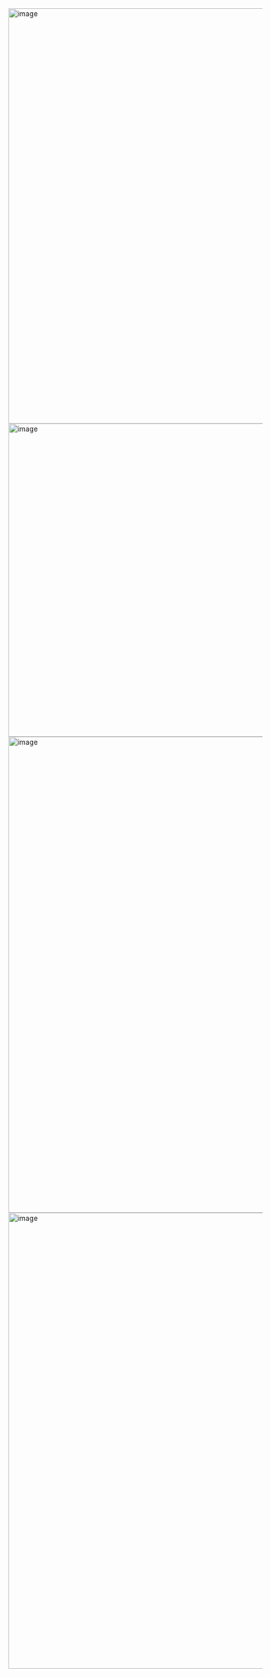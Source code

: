 <img width="1918" height="823" alt="image" src="https://github.com/user-attachments/assets/1813a62a-6b80-44e5-87f0-2dc5341efa5c" />
<img width="1151" height="621" alt="image" src="https://github.com/user-attachments/assets/8fbe57b8-c64e-45f3-9321-55f06fdc9a56" />
<img width="1506" height="944" alt="image" src="https://github.com/user-attachments/assets/50f8c681-0dae-462f-8c29-4e180836ce58" />
<img width="1460" height="904" alt="image" src="https://github.com/user-attachments/assets/13a5b216-ba9c-4f17-9edf-d7784dbfad83" />

